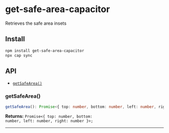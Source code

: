 # get-safe-area-capacitor

Retrieves the safe area insets

## Install

```bash
npm install get-safe-area-capacitor
npx cap sync
```

## API

<docgen-index>

* [`getSafeArea()`](#getSafeArea)

</docgen-index>

<docgen-api>
<!--Update the source file JSDoc comments and rerun docgen to update the docs below-->

### getSafeArea()

```typescript
getSafeArea(): Promise<{ top: number, bottom: number, left: number, right: number }>;
```


**Returns:** <code>Promise<{ top: number, bottom: number, left: number, right: number }>;</code>

--------------------

</docgen-api>
